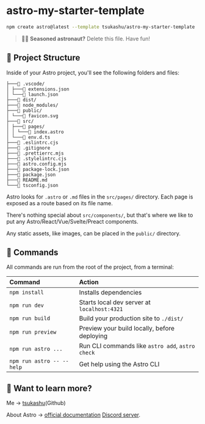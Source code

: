 # astro-my-starter-template

```sh
npm create astro@latest --template tsukashu/astro-my-starter-template
```

> 🧑‍🚀 **Seasoned astronaut?** Delete this file. Have fun!

## 🚀 Project Structure

Inside of your Astro project, you'll see the following folders and files:

```tree
├───📁 .vscode/
│ ├───📄 extensions.json
│ └───📄 launch.json
├───📁 dist/
├───📁 node_modules/
├───📁 public/
│ └───📄 favicon.svg
├───📁 src/
│ ├───📁 pages/
│ │ └───📄 index.astro
│ └───📄 env.d.ts
├───📄 .eslintrc.cjs
├───📄 .gitignore
├───📄 .prettierrc.mjs
├───📄 .stylelintrc.cjs
├───📄 astro.config.mjs
├───📄 package-lock.json
├───📄 package.json
├───📄 README.md
└───📄 tsconfig.json
```

Astro looks for `.astro` or `.md` files in the `src/pages/` directory. Each page is exposed as a route based on its file name.

There's nothing special about `src/components/`, but that's where we like to put any Astro/React/Vue/Svelte/Preact components.

Any static assets, like images, can be placed in the `public/` directory.

## 🧞 Commands

All commands are run from the root of the project, from a terminal:

| Command                   | Action                                           |
| :------------------------ | :----------------------------------------------- |
| `npm install`             | Installs dependencies                            |
| `npm run dev`             | Starts local dev server at `localhost:4321`      |
| `npm run build`           | Build your production site to `./dist/`          |
| `npm run preview`         | Preview your build locally, before deploying     |
| `npm run astro ...`       | Run CLI commands like `astro add`, `astro check` |
| `npm run astro -- --help` | Get help using the Astro CLI                     |

## 👀 Want to learn more?

Me -> [tsukashu](https://github.com/tsukashu)(Github)

About Astro -> [official documentation](https://docs.astro.build) [Discord server](https://astro.build/chat).
